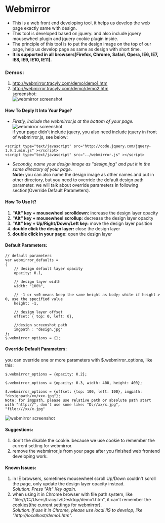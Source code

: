 Webmirror
=========

*   This is a web front end developing tool, it helps us develop the web page exactly same with design.              
*   This tool is developed based on jquery. and also include jquery mousewheel plugin and jquery cookie plugin inside. 
*   The principle of this tool is to put the design image on the top of our page, help us develop page as same as design with short time.
*   **It is supported in all browsers[Firefox, Chrome, Safari, Opera, IE6, IE7, IE8, IE9, IE10, IE11].**

### Demos:
1. http://webmirror.tracylv.com/demo/demo1.htm             
2. http://webmirror.tracylv.com/demo/demo2.htm          
screenshot:              
![webmirror screenshot][1]           

#### How To Deply It Into Your Page?
* *Firstly, include the webmirror.js at the bottom of your page.* 
![webmirror screenshot][2]   
if your page didn't include jquery, you also need include jquery in front of webmirror.js, see below:
```
<script type="text/javascript" src="http://code.jquery.com/jquery-1.9.1.min.js" ></script>
<script type="text/javascript" src="../webmirror.js" ></script>
```      

* *Secondly, name your design image as "design.jpg" and put it in the same directory of your page.*     
  **Note:** you can also name the design image as other names and put in other directory, but you need to override the default design path parameter. we will talk about override parameters in following section(Override Default Parameters).

#### How To Use It?
1. **"Alt" key + mousewheel scrolldown:** increase the design layer opacity        
2. **"Alt" key + mousewheel scrollup:** decrease the design layer opacity       
3. **"Alt" key + Up/Right/Down/Left key:** move the design layer position       
4. **double click the design layer:** close the design layer            
5. **double click in your page:** open the design layer      

#### Default Parameters:
```
// default parameters
var webmirror_defaults = 
{
	// design default layer opacity
	opacity: 0.1,
	
	// design layer width
	width: "100%",
	
	// -1 or <=0 means keep the same height as body; while if height > 0, use the specified value
	height: -1,
	
	// design layer offset
	offset: { top: 0, left: 0},
	
	//design screenshot path
	imgpath : "design.jpg"
};
$.webmirror_options = {};
```
#### Override Default Parameters:
you can override one or more parameters with $.webmirror_options, like this:    
```
$.webmirror_options = {opacity: 0.2};

$.webmirror_options = {opacity: 0.3, width: 400, height: 400};

$.webmirror_options = {offset: {top: 100, left: 100}, imgpath: "designpath/xx/xxx.jpg"};
Note: for imgpath, please use relative path or absolute path start with "http://", don't use some like: "D://xx/x.jpg", "file:///xx/x.jpg"
```
![webmirror screenshot][3] 

#### Suggestions:
1. don't the disable the cookie. because we use cookie to remember the current setting for webmirror.
2. remove the webmirror.js from your page after you finished web frontend developing work. 

#### Known Issues:
1. in IE browsers, sometimes mousewheel scroll Up/Down couldn't scroll the page, only update the design layer opacity instead.     
*Solution: Press "Alt" Key again.*
2. when using it in Chrome browser with file path system, like "file:///C:/Users/tracy.lv/Desktop/demo1.htm", it can't remember the cookies(the current settings for webmirror).         
*Solution: if use it in Chrome, please use local IIS to develop, like "http://localhost/demo1.htm".*



[1]:https://github.com/tracylv/webmirror/blob/master/demo/demo_screenshot/demo2screenshot.jpg
[2]:https://github.com/tracylv/webmirror/blob/master/demo/demo_screenshot/defaultparameters.jpg
[3]:https://github.com/tracylv/webmirror/blob/master/demo/demo_screenshot/overrideparameters.jpg

